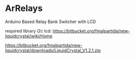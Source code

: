 ArRelays
========

Arduino Based Relay Bank Switcher with LCD

required library i2c lcd:
https://bitbucket.org/fmalpartida/new-liquidcrystal/wiki/Home

https://bitbucket.org/fmalpartida/new-liquidcrystal/downloads/LiquidCrystal_V1.2.1.zip
